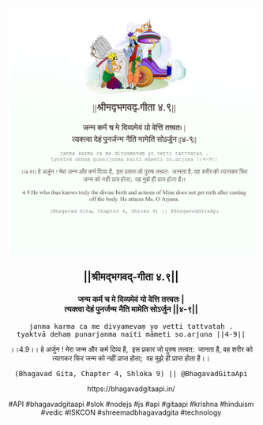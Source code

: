 <img src="../../asset/BG_4_9.png"/>
<center><h2>||श्रीमद्‍भगवद्‍-गीता ४.९||</h2>
<h3>जन्म कर्म च मे दिव्यमेवं यो वेत्ति तत्त्वतः |<br/>त्यक्त्वा देहं पुनर्जन्म नैति मामेति सोऽर्जुन ||४-९||</h3>
<pre>janma karma ca me divyamevaṃ yo vetti tattvataḥ .<br/>tyaktvā dehaṃ punarjanma naiti māmeti so.arjuna ||4-9||</pre>
<p>।।4.9।। हे अर्जुन ! मेरा जन्म और कर्म दिव्य है,  इस प्रकार जो पुरुष तत्त्वत:  जानता है, वह शरीर को त्यागकर फिर जन्म को नहीं प्राप्त होता;  वह मुझे ही प्राप्त होता है।।</p>
<pre>(Bhagavad Gita, Chapter 4, Shloka 9) || @BhagavadGitaApi</pre><p>https://bhagavadgitaapi.in/</p><p>#API #bhagavadgitaapi #slok #nodejs #js #api #gitaapi #krishna #hinduism #vedic #ISKCON #shreemadbhagavadgita #technology</p></center>